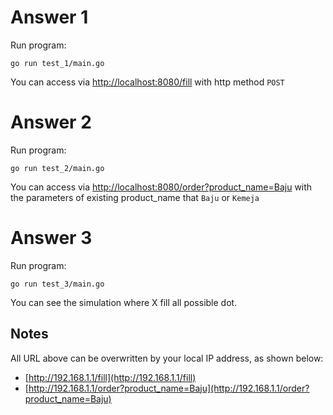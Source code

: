 # Answer 1
Run program:
```
go run test_1/main.go
```
You can access via [http://localhost:8080/fill](http://localhost:8080/fill) with http method `POST`

# Answer 2
Run program:
```
go run test_2/main.go
```
You can access via [http://localhost:8080/order?product_name=Baju](http://localhost:8080/order?product_name=Baju) with the parameters of existing product_name 
that `Baju` or `Kemeja`

# Answer 3
Run program:
```
go run test_3/main.go
```
You can see the simulation where X fill all possible dot.

## Notes
All URL above can be overwritten by your local IP address, as shown below:
- [http://192.168.1.1/fill](http://192.168.1.1/fill)
- [http://192.168.1.1/order?product_name=Baju](http://192.168.1.1/order?product_name=Baju)
